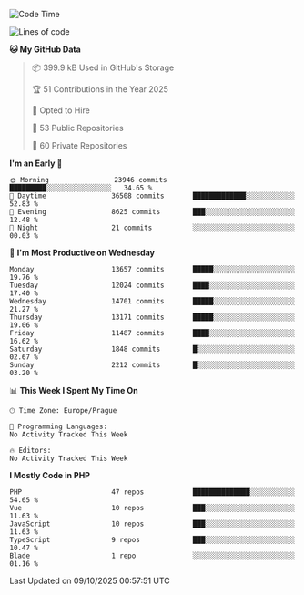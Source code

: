 <!--START_SECTION:waka-->
![Code Time](http://img.shields.io/badge/Code%20Time-1%2C584%20hrs%203%20mins-blue)

![Lines of code](https://img.shields.io/badge/From%20Hello%20World%20I%27ve%20Written-19.6%20million%20lines%20of%20code-blue)

**🐱 My GitHub Data** 

> 📦 399.9 kB Used in GitHub's Storage 
 > 
> 🏆 51 Contributions in the Year 2025
 > 
> 💼 Opted to Hire
 > 
> 📜 53 Public Repositories 
 > 
> 🔑 60 Private Repositories 
 > 
**I'm an Early 🐤** 

```text
🌞 Morning                23946 commits       █████████░░░░░░░░░░░░░░░░   34.65 % 
🌆 Daytime                36508 commits       █████████████░░░░░░░░░░░░   52.83 % 
🌃 Evening                8625 commits        ███░░░░░░░░░░░░░░░░░░░░░░   12.48 % 
🌙 Night                  21 commits          ░░░░░░░░░░░░░░░░░░░░░░░░░   00.03 % 
```
📅 **I'm Most Productive on Wednesday** 

```text
Monday                   13657 commits       █████░░░░░░░░░░░░░░░░░░░░   19.76 % 
Tuesday                  12024 commits       ████░░░░░░░░░░░░░░░░░░░░░   17.40 % 
Wednesday                14701 commits       █████░░░░░░░░░░░░░░░░░░░░   21.27 % 
Thursday                 13171 commits       █████░░░░░░░░░░░░░░░░░░░░   19.06 % 
Friday                   11487 commits       ████░░░░░░░░░░░░░░░░░░░░░   16.62 % 
Saturday                 1848 commits        █░░░░░░░░░░░░░░░░░░░░░░░░   02.67 % 
Sunday                   2212 commits        █░░░░░░░░░░░░░░░░░░░░░░░░   03.20 % 
```


📊 **This Week I Spent My Time On** 

```text
🕑︎ Time Zone: Europe/Prague

💬 Programming Languages: 
No Activity Tracked This Week

🔥 Editors: 
No Activity Tracked This Week
```

**I Mostly Code in PHP** 

```text
PHP                      47 repos            ██████████████░░░░░░░░░░░   54.65 % 
Vue                      10 repos            ███░░░░░░░░░░░░░░░░░░░░░░   11.63 % 
JavaScript               10 repos            ███░░░░░░░░░░░░░░░░░░░░░░   11.63 % 
TypeScript               9 repos             ███░░░░░░░░░░░░░░░░░░░░░░   10.47 % 
Blade                    1 repo              ░░░░░░░░░░░░░░░░░░░░░░░░░   01.16 % 
```




 Last Updated on 09/10/2025 00:57:51 UTC
<!--END_SECTION:waka-->
<!--
**AlexKratky/AlexKratky** is a ✨ _special_ ✨ repository because its `README.md` (this file) appears on your GitHub profile.

Here are some ideas to get you started:

- 🔭 I’m currently working on ...
- 🌱 I’m currently learning ...
- 👯 I’m looking to collaborate on ...
- 🤔 I’m looking for help with ...
- 💬 Ask me about ...
- 📫 How to reach me: ...
- 😄 Pronouns: ...
- ⚡ Fun fact: ...
-->
